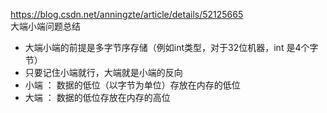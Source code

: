 https://blog.csdn.net/anningzte/article/details/52125665  
大端小端问题总结
- 大端小端的前提是多字节序存储（例如int类型，对于32位机器，int 是4个字节）
- 只要记住小端就行，大端就是小端的反向
- 小端 ： 数据的低位（以字节为单位）存放在内存的低位
- 大端 ： 数据的低位存放在内存的高位
